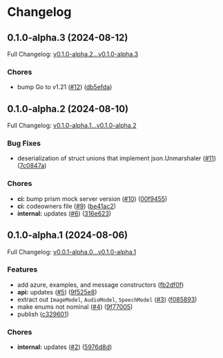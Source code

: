 # Changelog

## 0.1.0-alpha.3 (2024-08-12)

Full Changelog: [v0.1.0-alpha.2...v0.1.0-alpha.3](https://github.com/openai/openai-go/compare/v0.1.0-alpha.2...v0.1.0-alpha.3)

### Chores

* bump Go to v1.21 ([#12](https://github.com/openai/openai-go/issues/12)) ([db5efda](https://github.com/openai/openai-go/commit/db5efdaad3848b8f130f279e6760d9d525e02bda))

## 0.1.0-alpha.2 (2024-08-10)

Full Changelog: [v0.1.0-alpha.1...v0.1.0-alpha.2](https://github.com/openai/openai-go/compare/v0.1.0-alpha.1...v0.1.0-alpha.2)

### Bug Fixes

* deserialization of struct unions that implement json.Unmarshaler ([#11](https://github.com/openai/openai-go/issues/11)) ([7c0847a](https://github.com/openai/openai-go/commit/7c0847aa2ae15b4442ab0625d8a780ed684c275e))


### Chores

* **ci:** bump prism mock server version ([#10](https://github.com/openai/openai-go/issues/10)) ([00f9455](https://github.com/openai/openai-go/commit/00f9455692c52fb37544d3f657090b216667d8ec))
* **ci:** codeowners file ([#9](https://github.com/openai/openai-go/issues/9)) ([be41ac2](https://github.com/openai/openai-go/commit/be41ac2ce87efacf17748cb9dd2d3b1b4a43180e))
* **internal:** updates ([#6](https://github.com/openai/openai-go/issues/6)) ([316e623](https://github.com/openai/openai-go/commit/316e6231c27728f4031f822287389c67e914739a))

## 0.1.0-alpha.1 (2024-08-06)

Full Changelog: [v0.0.1-alpha.0...v0.1.0-alpha.1](https://github.com/openai/openai-go/compare/v0.0.1-alpha.0...v0.1.0-alpha.1)

### Features

* add azure, examples, and message constructors ([fb2df0f](https://github.com/openai/openai-go/commit/fb2df0fe22002f1826bfaa1cb008c45db375885c))
* **api:** updates ([#5](https://github.com/openai/openai-go/issues/5)) ([9f525e8](https://github.com/openai/openai-go/commit/9f525e85d8fe13cce2a18a1a48179bc5a6d1f094))
* extract out `ImageModel`, `AudioModel`, `SpeechModel` ([#3](https://github.com/openai/openai-go/issues/3)) ([f085893](https://github.com/openai/openai-go/commit/f085893d109a9e841d1df13df4c71cae06018758))
* make enums not nominal ([#4](https://github.com/openai/openai-go/issues/4)) ([9f77005](https://github.com/openai/openai-go/commit/9f77005474b8a38cbfc09f22ec3b81d1de62d3c3))
* publish ([c329601](https://github.com/openai/openai-go/commit/c329601324226e28ff18d6ccecfdde41cedd3b5a))


### Chores

* **internal:** updates ([#2](https://github.com/openai/openai-go/issues/2)) ([5976d8d](https://github.com/openai/openai-go/commit/5976d8d8b9a94cd78e4d86f704137f4b43224a08))
